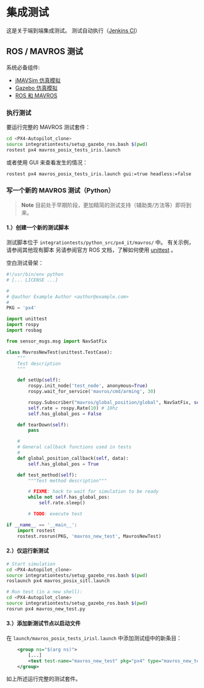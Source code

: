 # 集成测试

这是关于端到端集成测试。 测试自动执行（[Jenkins CI](../test_and_ci/jenkins_ci.md)）

## ROS / MAVROS 测试

系统必备组件:

- [jMAVSim 仿真模拟](../simulation/jmavsim.md)
- [Gazebo 仿真模拟](../simulation/gazebo.md)
- [ROS 和 MAVROS](../simulation/ros_interface.md)

### 执行测试

要运行完整的 MAVROS 测试套件：

```sh
cd <PX4-Autopilot_clone>
source integrationtests/setup_gazebo_ros.bash $(pwd)
rostest px4 mavros_posix_tests_iris.launch
```

或者使用 GUI 来查看发生的情况：

```sh
rostest px4 mavros_posix_tests_iris.launch gui:=true headless:=false
```

### 写一个新的 MAVROS 测试（Python）

> **Note** 目前处于早期阶段，更加精简的测试支持（辅助类/方法等）即将到来。

#### 1.）创建一个新的测试脚本

测试脚本位于 `integrationtests/python_src/px4_it/mavros/` 中。 有关示例，请参阅其他现有脚本 另请参阅官方 ROS 文档，了解如何使用 [unittest](http://wiki.ros.org/unittest) 。

空白测试骨架：

```python
#!/usr/bin/env python
# [... LICENSE ...]

#
# @author Example Author <author@example.com>
#
PKG = 'px4'

import unittest
import rospy
import rosbag

from sensor_msgs.msg import NavSatFix

class MavrosNewTest(unittest.TestCase):
    """
    Test description
    """

    def setUp(self):
        rospy.init_node('test_node', anonymous=True)
        rospy.wait_for_service('mavros/cmd/arming', 30)

        rospy.Subscriber("mavros/global_position/global", NavSatFix, self.global_position_callback)
        self.rate = rospy.Rate(10) # 10hz
        self.has_global_pos = False

    def tearDown(self):
        pass

    #
    # General callback functions used in tests
    #
    def global_position_callback(self, data):
        self.has_global_pos = True

    def test_method(self):
        """Test method description"""

        # FIXME: hack to wait for simulation to be ready
        while not self.has_global_pos:
            self.rate.sleep()

        # TODO: execute test

if __name__ == '__main__':
    import rostest
    rostest.rosrun(PKG, 'mavros_new_test', MavrosNewTest)
```

#### 2.）仅运行新测试

```sh
# Start simulation
cd <PX4-Autopilot_clone>
source integrationtests/setup_gazebo_ros.bash $(pwd)
roslaunch px4 mavros_posix_sitl.launch

# Run test (in a new shell):
cd <PX4-Autopilot_clone>
source integrationtests/setup_gazebo_ros.bash $(pwd)
rosrun px4 mavros_new_test.py
```

#### 3.）添加新测试节点以启动文件

在 `launch/mavros_posix_tests_irisl.launch` 中添加测试组中的新条目：

```xml
    <group ns="$(arg ns)">
        [...]
        <test test-name="mavros_new_test" pkg="px4" type="mavros_new_test.py" />
    </group>
```

如上所述运行完整的测试套件。